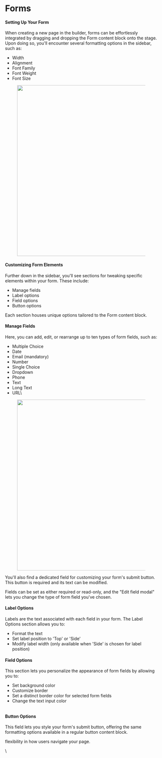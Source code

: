 # Forms

#### Setting Up Your Form

When creating a new page in the builder, forms can be effortlessly integrated by dragging and dropping the Form content block onto the stage. Upon doing so, you'll encounter several formatting options in the sidebar, such as:

* Width
* Alignment
* Font Family
* Font Weight
* Font Size

<figure><img src="https://lh7-eu.googleusercontent.com/NAV1vhKR9oWoqIV7uuzU-o6c1J4wqOpskGH_clTwz2hZXrzhJ2WmlPDcxAKUtV4OJOk0efDeUU1WEUxXvA49pGNv66SpKAzZGvV-9_hhO96F6nlp4BZYQUVJb_X_KVEJUzpZzg_8SykzNnMsGTkN42w" alt="" width="563"><figcaption></figcaption></figure>

#### Customizing Form Elements

Further down in the sidebar, you'll see sections for tweaking specific elements within your form. These include:

* Manage fields
* Label options
* Field options
* Button options

Each section houses unique options tailored to the Form content block.

#### Manage Fields

Here, you can add, edit, or rearrange up to ten types of form fields, such as:

* Multiple Choice
* Date
* Email (mandatory)
* Number
* Single Choice
* Dropdown
* Phone
* Text
* Long Text
* URL\


<figure><img src="https://lh7-eu.googleusercontent.com/4QhZKgtCVzuff95uBcg0wvijxrBHXnD_1tWH2yDtJi-Z5iqHvavY_rR4TAHzW5j2FYdZefX67k2KnfgBwNUAjeGTKO_gDnsopbYRbQ33e4t38_pDcNU_N0SVWvKCn9vAnZvpyBAmtEA-DprtHTj05PQ" alt="" width="563"><figcaption></figcaption></figure>

You'll also find a dedicated field for customizing your form's submit button. This button is required and its text can be modified.

Fields can be set as either required or read-only, and the "Edit field modal" lets you change the type of form field you've chosen.

#### Label Options

Labels are the text associated with each field in your form. The Label Options section allows you to:

* Format the text
* Set label position to 'Top' or 'Side'
* Modify label width (only available when 'Side' is chosen for label position)

#### Field Options

This section lets you personalize the appearance of form fields by allowing you to:

* Set background color
* Customize border
* Set a distinct border color for selected form fields
* Change the text input color

<figure><img src="https://lh7-eu.googleusercontent.com/E8Vfr2PCFhW__b5cDZ8-JNFx1apXaexv4_kyjwwREFJDP6yrWOw1KJwx0saaSCtNUQ4yuI1-3c3cO80yIM3ITJSHb1NeAuivRK35qmsC6wz_fkAtTp1mJ43wVkIbGctunLhOQtttG_tfcFFEToLRZIA" alt=""><figcaption></figcaption></figure>

#### Button Options

This field lets you style your form's submit button, offering the same formatting options available in a regular button content block.

flexibility in how users navigate your page.

\
